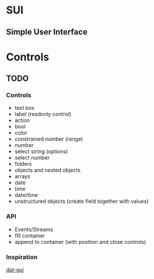 # SUI

## Simple User Interface

# Controls

## TODO

### Controls
  * text box
  * label (readonly control)
  * action
  * bool
  * color
  * constrained number (range)
  * number
  * select string (options)
  * select number
  * folders
  * objects and nested objects
  * arrays
  * date
  * time
  * date/time
  * unstructured objects (create field together with values)

### API
  * Events/Streams
  * fill container
  * append to container (with position and close controls)


### Inspiration

[dat-gui](http://workshop.chromeexperiments.com/examples/gui/#1--Basic-Usage)